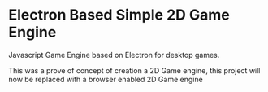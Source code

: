 # Electron Based Simple 2D Game Engine
Javascript Game Engine based on Electron for desktop games.

This was a prove of concept of creation a 2D Game engine, this project will now be replaced with a browser enabled 2D Game engine
